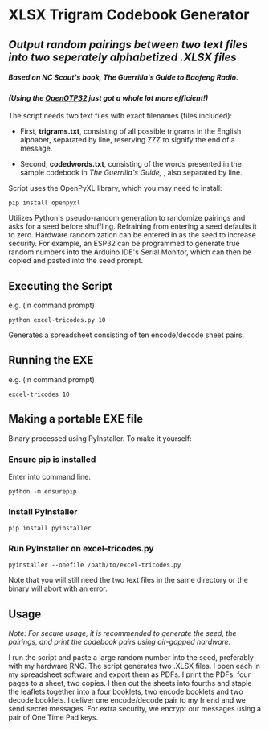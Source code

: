 # XLSX Trigram Codebook Generator

## *Output random pairings between two text files into two seperately alphabetized .XLSX files*

##### Based on NC Scout's book, *The Guerrilla's Guide to Baofeng Radio.*

#### *(Using the [OpenOTP32](https://github.com/emergencyrussell/OpenOTP32) just got a whole lot more efficient!)*

The script needs two text files with exact filenames (files included):

- First, **trigrams.txt**, consisting of all possible trigrams in the English alphabet, separated by line, reserving ZZZ to signify the end of a message.

- Second, **codedwords.txt**, consisting of the words presented in the sample codebook in *The Guerrilla's Guide,* , also separated by line.

Script uses the OpenPyXL library, which you may need to install:

```
pip install openpyxl
```

Utilizes Python's pseudo-random generation to randomize pairings and asks for a seed before shuffling. Refraining from entering a seed defaults it to zero. Hardware randomization can be entered in as the seed to increase security. For example, an ESP32 can be programmed to generate true random numbers into the Arduino IDE's Serial Monitor, which can then be copied and pasted into the seed prompt.

## Executing the Script

e.g. (in command prompt)

```
python excel-tricodes.py 10
```

Generates a spreadsheet consisting of ten encode/decode sheet pairs.

## Running the EXE

e.g. (in command prompt)

```
excel-tricodes 10
```

## Making a portable EXE file

Binary processed using PyInstaller. To make it yourself:

### Ensure pip is installed

Enter into command line:

```
python -m ensurepip
```

### Install PyInstaller

```
pip install pyinstaller
```

### Run PyInstaller on excel-tricodes.py

```
pyinstaller --onefile /path/to/excel-tricodes.py
```

Note that you will still need the two text files in the same directory or the binary will abort with an error.

## Usage

*Note: For secure usage, it is recommended to generate the seed, the pairings, and print the codebook pairs using air-gapped hardware.*

I run the script and paste a large random number into the seed, preferably with my hardware RNG. The script generates two .XLSX files. I open each in my spreadsheet software and export them as PDFs. I print the PDFs, four pages to a sheet, two copies. I then cut the sheets into fourths and staple the leaflets together into a four booklets, two encode booklets and two decode booklets. I deliver one encode/decode pair to my friend and we send secret messages. For extra security, we encrypt our messages using a pair of One Time Pad keys.